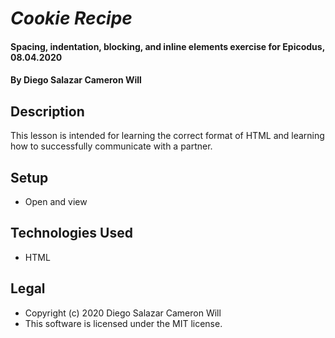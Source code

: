 # _Cookie Recipe_

#### Spacing, indentation, blocking, and inline elements exercise for Epicodus, 08.04.2020

#### By Diego Salazar Cameron Will

## Description

This lesson is intended for learning the correct format of HTML and learning how to successfully communicate with a partner.

## Setup

* Open and view

## Technologies Used

* HTML

## Legal

* Copyright (c) 2020 Diego Salazar Cameron Will
* This software is licensed under the MIT license.
